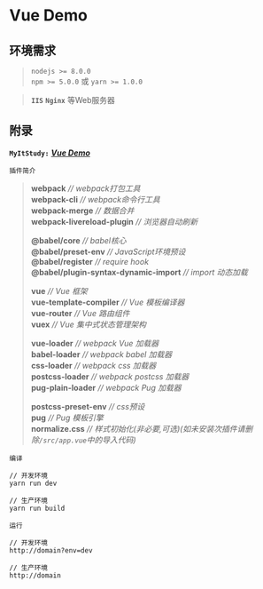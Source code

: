 # Vue Demo

## 环境需求
> `nodejs >= 8.0.0`  
> `npm >= 5.0.0` 或 `yarn >= 1.0.0`

> **`IIS`** **`Nginx`** 等Web服务器

## 附录
**`MyItStudy:`** [_**Vue Demo**_](https://my.oschina.net/MyItStudy/blog/754367)

`插件简介`
> **webpack**  _// webpack打包工具_  
> **webpack-cli**  _// webpack命令行工具_  
> **webpack-merge**  _// 数据合并_  
> **webpack-livereload-plugin**  _// 浏览器自动刷新_  
>
> **@babel/core**  _// babel核心_  
> **@babel/preset-env**  _// JavaScript环境预设_  
> **@babel/register**  _// require hook_  
> **@babel/plugin-syntax-dynamic-import**  _// import 动态加载_  
>
> **vue**  _// Vue 框架_  
> **vue-template-compiler**  _// Vue 模板编译器_  
> **vue-router**  _// Vue 路由组件_  
> **vuex**  _// Vue 集中式状态管理架构_  
>
> **vue-loader**  _// webpack Vue 加载器_  
> **babel-loader**  _// webpack babel 加载器_  
> **css-loader**  _// webpack css 加载器_  
> **postcss-loader**  _// webpack postcss 加载器_  
> **pug-plain-loader**  _// webpack Pug 加载器_  
>
> **postcss-preset-env**  _// css预设_  
> **pug**  _// Pug 模板引擎_  
> **normalize.css**  _// 样式初始化(非必要,可选)(如未安装次插件请删除`/src/app.vue`中的导入代码)_  

`编译`
```
// 开发环境
yarn run dev  

// 生产环境
yarn run build  
```

`运行`
```
// 开发环境
http://domain?env=dev

// 生产环境
http://domain
```
